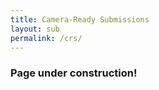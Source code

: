 ```yaml
---
title: Camera-Ready Submissions
layout: sub
permalink: /crs/
---
```


<h3>Page under construction!</h3>

<!--- COMMENTED
<h3>Camera-Ready Submissions</h3>

<p><font color="red"><b>Important: The camera-ready submission will be made through IEEE CPS (Conference Publishing Services), NOT EDAS! </b></font></p>
<p>
Please read the following notice before uploading your paper (for 2022 CyberSciTech, PICom, DASC, CBDCom, and all associated workshops/special sessions). 
  </p><p>
<ol><li>The page limits are: Regular Papers: 8 + 2 extra pages for purchase, $80 (US)  per extra page 
  </li><li>WiP/Special Session/Workshop Papers: 6 + 2 extra pages for purchase, $80 (US)  per extra page
  </li><li>Poster Papers: 4 + 2 extra pages for purchase, $80 (US)  per extra page
  </li></ol>
</p><p>  
Camera ready submissions must follow the following template format:
<br><a href="https://www.computer.org/cms/CPS/app/8x11-2/instruct8.5x11x2.doc">https://www.computer.org/cms/CPS/app/8x11-2/instruct8.5x11x2.doc</a>
  <br><a href="https://www.computer.org/cms/CPS/app/8x11-2/IEEECS_confs_LaTeX.zip">https://www.computer.org/cms/CPS/app/8x11-2/IEEECS_confs_LaTeX.zip</a>
  </p><p> 
The final upload deadline is 15th July 2022. The final camera-ready paper submission link at IEEE CPS is: 
<br/>
<a href="https://ieeecps.org/#!/auth/login?ak=1&pid=7jEMWXAEPnObhXBPM9VERs" target=_new> https://ieeecps.org/#!/auth/login?ak=1&pid=7jEMWXAEPnObhXBPM9VERs </a>
</p><p>
During preparation of your final camera-ready manuscript, any change to the list of authors and paper title must be informed with valid reasons by emailing 
  <a href="mailto:cyberscitechcongress2020@gmail.com">cyberscitechcongress@gmail.com</a>
  and must be approved by the conference chairs. Fail to do so, your paper may be delayed (or even excluded) from being included in the Proceedings.
</p><p>


If you have any questions, please e-mail them to  <a href="mailto:cyberscitechcongress2020@gmail.com">cyberscitechcongress@gmail.com</a>,  with the full author names and paper ID (the 10 digital ID number given by EDAS).
</p>
  <h4>Registration</h4>
<p>
All advanced registrations must be done by (July 15, 2022). The detailed registration instructions can be found on this page: 
  <br/><a href="http://cyber-science.org/2022/attend/">http://cyber-science.org/2022/attend/</a> 
 </p>
 -->



